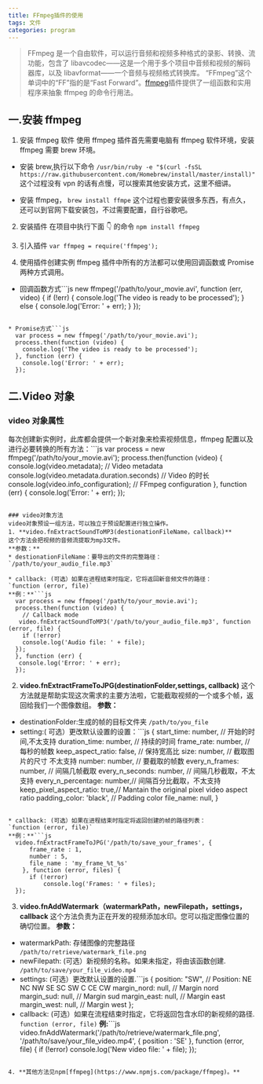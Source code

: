 ```yaml
---
title: FFmpeg插件的使用
tags: 文件
categories: program
---
```


> FFmpeg 是一个自由软件，可以运行音频和视频多种格式的录影、转换、流功能，包含了 libavcodec——这是一个用于多个项目中音频和视频的解码器库，以及 libavformat——一个音频与视频格式转换库。 “FFmpeg”这个单词中的“FF”指的是“Fast Forward”。[ffmpeg](https://www.npmjs.com/package/ffmpeg)插件提供了一组函数和实用程序来抽象 ffmpeg 的命令行用法。

<!--more-->



## 一.安装 ffmpeg

1. 安装 ffmpeg 软件
   使用 ffmpeg 插件首先需要电脑有 ffmpeg 软件环境，安装 ffmpeg 需要 brew 环境。

- 安装 brew,执行以下命令
  `/usr/bin/ruby -e "$(curl -fsSL https://raw.githubusercontent.com/Homebrew/install/master/install)"`
  这个过程没有 vpn 的话有点慢，可以搜索其他安装方式，这里不细讲。

- 安装 ffmpeg，
  `brew install ffmpe`
  这个过程也要安装很多东西，有点久，还可以到官网下载安装包，不过需要配置，自行谷歌吧。

2. 安装插件
   在项目中执行下面 👇 的命令
   `npm install ffmpeg`

3. 引入插件
   `var ffmpeg = require('ffmpeg');`

4. 使用插件创建实例
   ffmpeg 插件中所有的方法都可以使用回调函数或 Promise 两种方式调用。

- 回调函数方式```js
  new ffmpeg('/path/to/your_movie.avi', function (err, video) {
  if (!err) {
  console.log('The video is ready to be processed');
  } else {
  console.log('Error: ' + err);
  }
  });

````

* Promise方式```js
  var process = new ffmpeg('/path/to/your_movie.avi');
  process.then(function (video) {
    console.log('The video is ready to be processed');
  }, function (err) {
    console.log('Error: ' + err);
  });
````

## 二.Video 对象

### video 对象属性

每次创建新实例时，此库都会提供一个新对象来检索视频信息，ffmpeg 配置以及进行必要转换的所有方法：```js
var process = new ffmpeg('/path/to/your_movie.avi');
process.then(function (video) {
console.log(video.metadata); // Video metadata
console.log(video.metadata.duration.seconds) // Video 的时长
console.log(video.info_configuration); // FFmpeg configuration
}, function (err) {
console.log('Error: ' + err);
});

```

### video对象方法
video对象预设一组方法，可以独立于预设配置进行独立操作。
1. **video.fnExtractSoundToMP3(destionationFileName，callback)**
这个方法会把视频的音频流提取为mp3文件。
**参数：**
* destionationFileName：要导出的文件的完整路径：
`/path/to/your_audio_file.mp3`

* callback: (可选）如果在进程结束时指定，它将返回新音频文件的路径：
`function (error, file)`
**例：**```js
  var process = new ffmpeg('/path/to/your_movie.avi');
  process.then(function (video) {
    // Callback mode
   video.fnExtractSoundToMP3('/path/to/your_audio_file.mp3', function (error, file) {
    if (!error)
    console.log('Audio file: ' + file);
  });
  }, function (err) {
   console.log('Error: ' + err);
  });
````

2. **video.fnExtractFrameToJPG(destinationFolder,settings, callback)**
   这个方法就是帮助实现这次需求的主要方法啦，它能截取视频的一个或多个帧，返回给我们一个图像数组。
   **参数：**

- destinationFolder:生成的帧的目标文件夹
  `/path/to/you_file`
- setting:( 可选）更改默认设置的设置：```js
  {
  start_time: number, // 开始的时间,不太支持
  duration_time: number, // 持续的时间
  frame_rate: number, // 每秒的帧数
  keep_aspect_ratio: false, // 保持宽高比
  size: number, // 截取图片的尺寸 不太支持
  number: number, // 要截取的帧数
  every_n_frames: number, // 间隔几帧截取
  every_n_seconds: number, // 间隔几秒截取，不太支持
  every_n_percentage: number,// 间隔百分比截取，不太支持
  keep_pixel_aspect_ratio: true,// Mantain the original pixel video aspect ratio
  padding_color: 'black', // Padding color
  file_name: null,
  }

````

* callback: (可选）如果在进程结束时指定将返回创建的帧的路径列表：
`function (error, file)`
**例：**```js
  video.fnExtractFrameToJPG('/path/to/save_your_frames', {
      frame_rate : 1,
      number : 5,
      file_name : 'my_frame_%t_%s'
    }, function (error, files) {
      if (!error)
          console.log('Frames: ' + files);
  });
````

3. **video.fnAddWatermark（watermarkPath，newFilepath，settings，callback**
   这个方法负责为正在开发的视频添加水印。您可以指定图像位置的确切位置。
   **参数：**

- watermarkPath: 存储图像的完整路径
  `/path/to/retrieve/watermark_file.png`
- newFilepath: (可选）新视频的名称。如果未指定，将由该函数创建.
  `/path/to/save/your_file_video.mp4`
- settings: (可选）更改默认设置的设置.```js
  {
  position: "SW", // Position: NE NC NW SE SC SW C CE CW
  margin_nord: null, // Margin nord
  margin_sud: null, // Margin sud
  margin_east: null, // Margin east
  margin_west: null, // Margin west
  };
- callback: (可选）如果在流程结束时指定，它将返回包含水印的新视频的路径.
  `function (error, file)`
  **例:**```js
  video.fnAddWatermark('/path/to/retrieve/watermark_file.png', '/path/to/save/your_file_video.mp4', {
  position : 'SE'
  }, function (error, file) {
  if (!error)
  console.log('New video file: ' + file);
  });

```

4. **其他方法见npm[ffmpeg](https://www.npmjs.com/package/ffmpeg)。**
```
